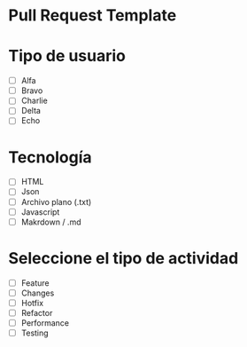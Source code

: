 # Pull Request Template

# Tipo de usuario
- [ ] Alfa
- [ ] Bravo 
- [ ] Charlie
- [ ] Delta
- [ ] Echo

# Tecnología
- [ ] HTML
- [ ] Json
- [ ] Archivo plano (.txt)
- [ ] Javascript
- [ ] Makrdown / .md

# Seleccione el tipo de actividad
- [ ] Feature
- [ ] Changes
- [ ] Hotfix
- [ ] Refactor
- [ ] Performance
- [ ] Testing